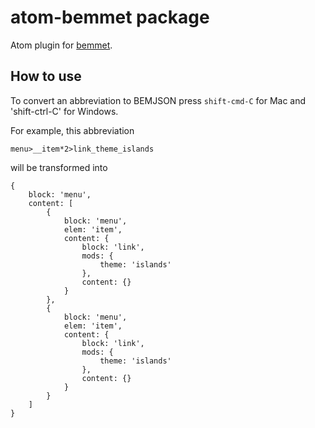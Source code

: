 # atom-bemmet package

Atom plugin for [bemmet](https://github.com/tadatuta/bemmet).

## How to use

To convert an abbreviation to BEMJSON press `shift-cmd-C` for Mac and 'shift-ctrl-C' for Windows.

For example, this abbreviation

```
menu>__item*2>link_theme_islands
```

will be transformed into

```
{
    block: 'menu',
    content: [
        {
            block: 'menu',
            elem: 'item',
            content: {
                block: 'link',
                mods: {
                    theme: 'islands'
                },
                content: {}
            }
        },
        {
            block: 'menu',
            elem: 'item',
            content: {
                block: 'link',
                mods: {
                    theme: 'islands'
                },
                content: {}
            }
        }
    ]
}
```
